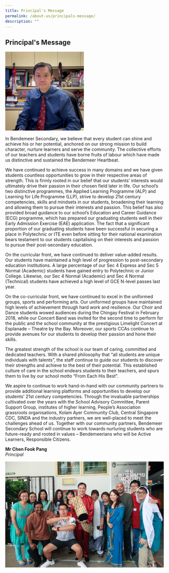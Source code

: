 ```yaml
---
title: Principal's Message
permalink: /about-us/principals-message/
description: ""
---
```

## Principal's Message

<img src="/images/Aboutus/principal-speech.jpg" alt="School Principal" style="width:250px;"/>

In Bendemeer Secondary, we believe that every student can shine and achieve his or her potential, anchored on our strong mission to build character, nurture learners and serve the community. The collective efforts of our teachers and students have borne fruits of labour which have made us distinctive and sustained the Bendemeer Heartbeat.

We have continued to achieve success in many domains and we have given students countless opportunities to grow in their respective areas of strength. This is firmly rooted in our belief that our students’ interests would ultimately drive their passion in their chosen field later in life. Our school’s two distinctive programmes, the Applied Learning Programme (ALP) and Learning for Life Programme (LLP), strive to develop 21st century competencies, skills and mindsets in our students, broadening their learning and allowing them to pursue their interests and passion. This belief has also provided broad guidance to our school’s Education and Career Guidance (ECG) programme, which has prepared our graduating students well in their Early Admission Exercise (EAE) application. The fact that a significant proportion of our graduating students have been successful in securing a place in Polytechnic or ITE even before sitting for their national examination bears testament to our students capitalising on their interests and passion to pursue their post-secondary education.

On the curricular front, we have continued to deliver value-added results. Our students have maintained a high level of progression to post-secondary education institutions. A large percentage of our Sec 4 Express and Sec 5 Normal (Academic) students have gained entry to Polytechnic or Junior College. Likewise, our Sec 4 Normal (Academic) and Sec 4 Normal (Technical) students have achieved a high level of GCE N-level passes last year.

On the co-curricular front, we have continued to excel in the uniformed groups, sports and performing arts. Our uniformed groups have maintained high levels of achievement through hard work and resilience. Our Choir and Dance students wowed audiences during the Chingay Festival in February 2018, while our Concert Band was invited for the second time to perform for the public and the school community at the prestigious Limelight Concert at Esplanade – Theatre by the Bay. Moreover, our sports CCAs continue to provide avenues for our students to develop their passion and hone their skills.

The greatest strength of the school is our team of caring, committed and dedicated teachers. With a shared philosophy that “all students are unique individuals with talents”, the staff continue to guide our students to discover their strengths and achieve to the best of their potential. This established culture of care in the school endears students to their teachers, and spurs them to live by our school motto “From Each His Best”.

We aspire to continue to work hand-in-hand with our community partners to provide additional learning platforms and opportunities to develop our students’ 21st century competencies. Through the invaluable partnerships cultivated over the years with the School Advisory Committee, Parent Support Group, institutes of higher learning, People’s Association grassroots organisations, Kolam Ayer Community Club, Central Singapore CDC, SINDA and the industry partners, we are well-placed to meet the challenges ahead of us. Together with our community partners, Bendemeer Secondary School will continue to work towards nurturing students who are future-ready and rooted in values – Bendemeerians who will be Active Learners, Responsible Citizens.

**Mr Chen Fook Pang** 
<br>*Principal*

![Principal's Group](/images/Aboutus/principal-Group-1024x683.jpg)